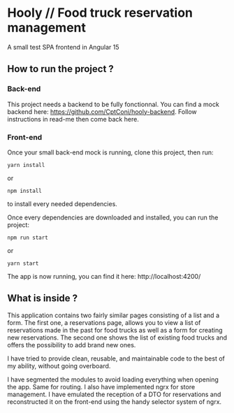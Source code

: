 # Hooly // Food truck reservation management

A small test SPA frontend in Angular 15

## How to run the project ?

### Back-end

This project needs a backend to be fully fonctionnal. You can find a mock backend here:
https://github.com/CptConi/hooly-backend.
Follow instructions in read-me then come back here.

### Front-end

Once your small back-end mock is running, clone this project, then run:

```
yarn install
```

or

```
npm install
```

to install every needed dependencies.

Once every dependencies are downloaded and installed, you can run the project:

```
npm run start
```

or

```
yarn start
```

The app is now running, you can find it here: http://localhost:4200/

## What is inside ?

This application contains two fairly similar pages consisting of a list and a form. The first one, a reservations page, allows you to view a list of reservations made in the past for food trucks as well as a form for creating new reservations. The second one shows the list of existing food trucks and offers the possibility to add brand new ones.

I have tried to provide clean, reusable, and maintainable code to the best of my ability, without going overboard.

I have segmented the modules to avoid loading everything when opening the app. Same for routing. I also have implemented ngrx for store management. I have emulated the reception of a DTO for reservations and reconstructed it on the front-end using the handy selector system of ngrx.
